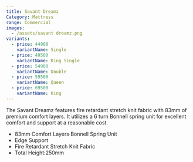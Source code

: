```yaml
---
title: Savant Dreamz
Category: Mattress
range: Commercial
images:
  - /assets/savant dreamz.png
variants:
  - price: 44900
    variantName: Single
  - price: 49500
    variantName: King Single
  - price: 54900
    variantName: Double
  - price: 59500
    variantName: Queen
  - price: 69500
    variantName: King
---
```

The Savant Dreamz features fire retardant stretch knit fabric with 83mm of premium comfort layers.  It utilizes a 6 turn Bonnell spring unit for excellent comfort and support at a reasonable cost.
* 83mm Comfort Layers·Bonnell Spring Unit
* Edge Support
* Fire Retardant Stretch Knit Fabric
* Total Height:250mm